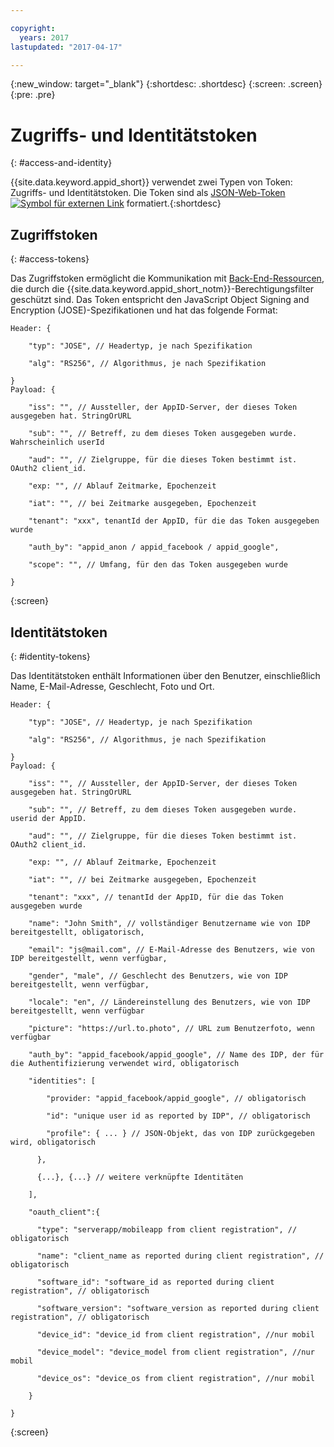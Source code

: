 ```yaml
---

copyright:
  years: 2017
lastupdated: "2017-04-17"

---
```


{:new_window: target="_blank"}
{:shortdesc: .shortdesc}
{:screen: .screen}
{:pre: .pre}

# Zugriffs- und Identitätstoken
{: #access-and-identity}

{{site.data.keyword.appid_short}} verwendet zwei Typen von Token: Zugriffs- und Identitätstoken. Die Token sind als <a href="https://jwt.io/introduction/" target="_blank">JSON-Web-Token <img src="../../icons/launch-glyph.svg" alt="Symbol für externen Link"></a> formatiert.{:shortdesc}


## Zugriffstoken
{: #access-tokens}

Das Zugriffstoken ermöglicht die Kommunikation mit [Back-End-Ressourcen](/docs/services/appid/protecting-resources.html), die durch die {{site.data.keyword.appid_short_notm}}-Berechtigungsfilter geschützt sind. Das Token entspricht den JavaScript Object Signing and Encryption (JOSE)-Spezifikationen und hat das folgende Format:

```
Header: {

    "typ": "JOSE", // Headertyp, je nach Spezifikation

    "alg": "RS256", // Algorithmus, je nach Spezifikation

}
Payload: {

    "iss": "", // Aussteller, der AppID-Server, der dieses Token ausgegeben hat. StringOrURL

    "sub": "", // Betreff, zu dem dieses Token ausgegeben wurde. Wahrscheinlich userId

    "aud": "", // Zielgruppe, für die dieses Token bestimmt ist. OAuth2 client_id.

    "exp: "", // Ablauf Zeitmarke, Epochenzeit

    "iat": "", // bei Zeitmarke ausgegeben, Epochenzeit

    "tenant": "xxx", tenantId der AppID, für die das Token ausgegeben wurde

    "auth_by": "appid_anon / appid_facebook / appid_google",

    "scope": "", // Umfang, für den das Token ausgegeben wurde

}
```
{:screen}

## Identitätstoken
{: #identity-tokens}

Das Identitätstoken enthält Informationen über den Benutzer, einschließlich Name, E-Mail-Adresse, Geschlecht, Foto und Ort.

```
Header: {

    "typ": "JOSE", // Headertyp, je nach Spezifikation

    "alg": "RS256", // Algorithmus, je nach Spezifikation

}
Payload: {

    "iss": "", // Aussteller, der AppID-Server, der dieses Token ausgegeben hat. StringOrURL

    "sub": "", // Betreff, zu dem dieses Token ausgegeben wurde. userid der AppID.

    "aud": "", // Zielgruppe, für die dieses Token bestimmt ist. OAuth2 client_id.

    "exp: "", // Ablauf Zeitmarke, Epochenzeit

    "iat": "", // bei Zeitmarke ausgegeben, Epochenzeit

    "tenant": "xxx", // tenantId der AppID, für die das Token ausgegeben wurde

    "name": "John Smith", // vollständiger Benutzername wie von IDP bereitgestellt, obligatorisch,

    "email": "js@mail.com", // E-Mail-Adresse des Benutzers, wie von IDP bereitgestellt, wenn verfügbar,

    "gender", "male", // Geschlecht des Benutzers, wie von IDP bereitgestellt, wenn verfügbar,

    "locale": "en", // Ländereinstellung des Benutzers, wie von IDP bereitgestellt, wenn verfügbar

    "picture": "https://url.to.photo", // URL zum Benutzerfoto, wenn verfügbar

    "auth_by": "appid_facebook/appid_google", // Name des IDP, der für die Authentifizierung verwendet wird, obligatorisch

    "identities": [

        "provider: "appid_facebook/appid_google", // obligatorisch

        "id": "unique user id as reported by IDP", // obligatorisch

        "profile": { ... } // JSON-Objekt, das von IDP zurückgegeben wird, obligatorisch

      },

      {...}, {...} // weitere verknüpfte Identitäten

    ],

    "oauth_client":{

      "type": "serverapp/mobileapp from client registration", // obligatorisch

      "name": "client_name as reported during client registration", // obligatorisch

      "software_id": "software_id as reported during client registration", // obligatorisch

      "software_version": "software_version as reported during client registration", // obligatorisch

      "device_id": "device_id from client registration", //nur mobil

      "device_model": "device_model from client registration", //nur mobil

      "device_os": "device_os from client registration", //nur mobil

    }

}
```
{:screen}
